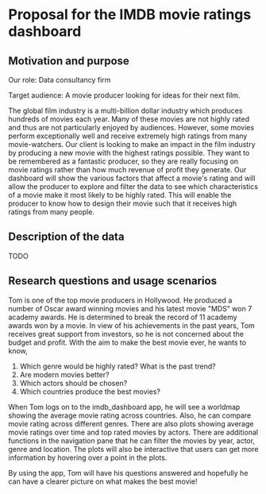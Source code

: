 # Proposal for the IMDB movie ratings dashboard

## Motivation and purpose

Our role: Data consultancy firm

Target audience: A movie producer looking for ideas for their next film.

The global film industry is a multi-billion dollar industry which produces hundreds of movies each year.
Many of these movies are not highly rated and thus are not particularly enjoyed by audiences.
However, some movies perform exceptionally well and receive extremely high ratings from many movie-watchers.
Our client is looking to make an impact in the film industry by producing a new movie with the highest ratings possible.
They want to be remembered as a fantastic producer, so they are really focusing on movie ratings rather than how much revenue of profit they generate.
Our dashboard will show the various factors that affect a movie's rating and will allow the producer to explore and filter the data to see which characteristics of a movie make it most likely to be highly rated.
This will enable the producer to know how to design their movie such that it receives high ratings from many people.

## Description of the data

TODO

## Research questions and usage scenarios

Tom is one of the top movie producers in Hollywood. He produced a number of Oscar award winning movies and his latest movie "MDS" won 7 academy awards. He is determined to break the record of 11 academy awards won by a movie. In view of his achievements in the past years, Tom receives great support from investors, so he is not concerned about the budget and profit. With the aim to make the best movie ever, he wants to know,
1. Which genre would be highly rated? What is the past trend?
2. Are modern movies better?
3. Which actors should be chosen?
4. Which countries produce the best movies?

When Tom logs on to the imdb_dashboard app, he will see a worldmap showing the average movie rating across countries. Also, he can compare movie rating across different genres. There are also plots showing average movie ratings over time and top rated movies by actors. There are additional functions in the navigation pane that he can filter the movies by year, actor, genre and location. The plots will also be interactive that users can get more information by hovering over a point in the plots.

By using the app, Tom will have his questions answered and hopefully he can have a clearer picture on what makes the best movie!
